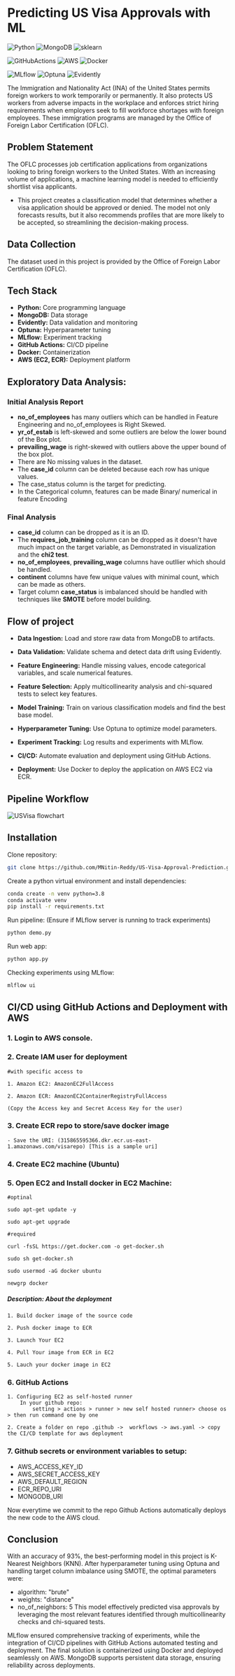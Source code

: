
# Predicting US Visa Approvals with ML

![Python](https://img.shields.io/badge/Python-3.8-FFD43B?style=for-the-badge&logo=python&logoColor=blue) ![MongoDB](https://img.shields.io/badge/MongoDB-4EA94B?style=for-the-badge&logo=mongodb&logoColor=white) ![sklearn](https://img.shields.io/badge/scikit_learn-F7931E?style=for-the-badge&logo=scikit-learn&logoColor=white)

![GitHubActions](https://img.shields.io/badge/CI_CD_-_GitHub_Actions-2088FF?style=for-the-badge&logo=github-actions&logoColor=white) ![AWS](https://img.shields.io/badge/AWS-EC2%20%7C%20ECR%20%7C%20S3Bucket-FFDE21?style=for-the-badge&logoColor=yellow)  ![Docker](https://img.shields.io/badge/Docker-2CA5E0?style=for-the-badge&logo=docker&logoColor=white)

![MLflow](https://img.shields.io/badge/MLflow-experiment%20tracking-0041C2?style=for-the-badge&logoColor=green.svg) ![Optuna](https://img.shields.io/badge/Optuna-hyperparameter--tuning-2B547E?style=for-the-badge&logoColor=orange.svg) ![Evidently](https://img.shields.io/badge/Evidently-data%20validation-DB0F27?style=for-the-badge&logoColor=brightgreen)  






  The Immigration and Nationality Act (INA) of the United States permits foreign workers to work temporarily or permanently. It also protects US workers from adverse impacts in the workplace and enforces strict hiring requirements when employers seek to fill workforce shortages with foreign employees. These immigration programs are managed by the Office of Foreign Labor Certification (OFLC).

## Problem Statement
The OFLC processes job certification applications from organizations looking to bring foreign workers to the United States. With an increasing volume of applications, a machine learning model is needed to efficiently shortlist visa applicants.

* This project creates a classification model that determines whether a visa application should be approved or denied. The model not only forecasts results, but it also recommends profiles that are more likely to be accepted, so streamlining the decision-making process.


## Data Collection
The dataset used in this project is provided by the Office of Foreign Labor Certification (OFLC).

## Tech Stack
* **Python:** Core programming language
* **MongoDB:** Data storage
* **Evidently:** Data validation and monitoring
* **Optuna:** Hyperparameter tuning
* **MLflow:** Experiment tracking
* **GitHub Actions:** CI/CD pipeline
* **Docker:** Containerization
* **AWS (EC2, ECR):** Deployment platform


## Exploratory Data Analysis:
### Initial Analysis Report
* __no_of_employees__ has many outliers which can be handled in Feature Engineering and no_of_employees is Right Skewed.
* __yr_of_estab__ is left-skewed and some outliers are below the lower bound of the Box plot.
* __prevailing_wage__ is right-skewed with outliers above the upper bound of the box plot.
* There are No missing values in the dataset.
* The __case_id__ column can be deleted because each row has unique values.
* The case_status column is the target for predicting.
* In the Categorical column, features can be made Binary/ numerical in feature Encoding

### Final Analysis
* __case_id__ column can be dropped as it is an ID.
* The __requires_job_training__ column can be dropped as it doesn't have much impact on the target variable, as Demonstrated in visualization and the __chi2 test__.
* __no_of_employees__, __prevailing_wage__ columns have outllier which should be handled.
* __continent__ columns have few unique values with minimal count, which can be made as others.
* Target column __case_status__ is imbalanced should be handled with techniques like __SMOTE__ before model building.

## Flow of project

* **Data Ingestion:** Load and store raw data from MongoDB to artifacts.

* **Data Validation:** Validate schema and detect data drift using Evidently.

* **Feature Engineering:** Handle missing values, encode categorical variables, and scale numerical features.

* **Feature Selection:** Apply multicollinearity analysis and chi-squared tests to select key features.
  
* **Model Training:** Train on various classification models and find the best base model.
  
* **Hyperparameter Tuning:** Use Optuna to optimize model parameters.
  
* **Experiment Tracking:** Log results and experiments with MLflow.
  
* **CI/CD:** Automate evaluation and deployment using GitHub Actions.
  
* **Deployment:** Use Docker to deploy the application on AWS EC2 via ECR.

## Pipeline Workflow

![USVisa flowchart](https://github.com/user-attachments/assets/8b61c924-490a-4c7c-b763-5e785beee63b)

## Installation

Clone repository:
```bash
git clone https://github.com/MNitin-Reddy/US-Visa-Approval-Prediction.git

```
Create a python virtual environment and install dependencies:
```bash
conda create -n venv python=3.8
conda activate venv
pip install -r requirements.txt
```
Run pipeline: (Ensure if MLflow server is running to track experiments)
```bash
python demo.py
```
Run web app:
```bash
python app.py
```
Checking experiments using MLflow:
```bash
mlflow ui 
```


## CI/CD using GitHub Actions and Deployment with AWS

### 1. Login to AWS console.

### 2. Create IAM user for deployment

	#with specific access to 

	1. Amazon EC2: AmazonEC2FullAccess

	2. Amazon ECR: AmazonEC2ContainerRegistryFullAccess

    (Copy the Access key and Secret Access Key for the user)

### 3. Create ECR repo to store/save docker image
    - Save the URI: (315865595366.dkr.ecr.us-east-1.amazonaws.com/visarepo) [This is a sample uri]

### 4. Create EC2 machine (Ubuntu) 

### 5. Open EC2 and Install docker in EC2 Machine:
	
	
	#optinal

	sudo apt-get update -y

	sudo apt-get upgrade
	
	#required

	curl -fsSL https://get.docker.com -o get-docker.sh

	sudo sh get-docker.sh

	sudo usermod -aG docker ubuntu

	newgrp docker

##### Description: About the deployment

	1. Build docker image of the source code

	2. Push docker image to ECR

	3. Launch Your EC2 

	4. Pull Your image from ECR in EC2

	5. Lauch your docker image in EC2
	
### 6. GitHub Actions
    1. Configuring EC2 as self-hosted runner
        In your github repo:
            setting > actions > runner > new self hosted runner> choose os > then run command one by one

    2. Create a folder on repo .github ->  workflows -> aws.yaml -> copy the CI/CD template for aws deployment



### 7. Github secrets or environment variables to setup:

   - AWS_ACCESS_KEY_ID
   - AWS_SECRET_ACCESS_KEY
   - AWS_DEFAULT_REGION
   - ECR_REPO_URI
   - MONGODB_URI

Now everytime we commit to the repo Github Actions automatically deploys the new code to the AWS cloud.


## Conclusion

With an accuracy of 93%, the best-performing model in this project is K-Nearest Neighbors (KNN). After hyperparameter tuning using Optuna and handling target column imbalance using SMOTE, the optimal parameters were:

* algorithm: "brute"
* weights: "distance"
* no_of_neighbors: 5
This model effectively predicted visa approvals by leveraging the most relevant features identified through multicollinearity checks and chi-squared tests.

MLflow ensured comprehensive tracking of experiments, while the integration of CI/CD pipelines with GitHub Actions automated testing and deployment.
The final solution is containerized using Docker and deployed seamlessly on AWS. MongoDB supports persistent data storage, ensuring reliability across deployments.


